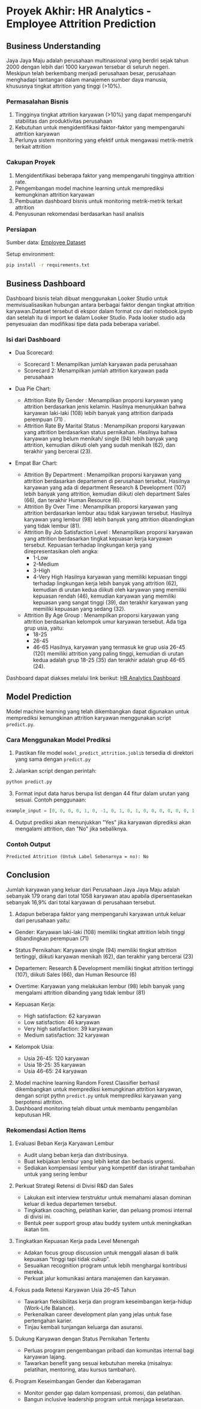 # Proyek Akhir: HR Analytics - Employee Attrition Prediction

## Business Understanding

Jaya Jaya Maju adalah perusahaan multinasional yang berdiri sejak tahun 2000 dengan lebih dari 1000 karyawan tersebar di seluruh negeri. Meskipun telah berkembang menjadi perusahaan besar, perusahaan menghadapi tantangan dalam manajemen sumber daya manusia, khususnya tingkat attrition yang tinggi (>10%).

### Permasalahan Bisnis

1. Tingginya tingkat attrition karyawan (>10%) yang dapat mempengaruhi stabilitas dan produktivitas perusahaan
2. Kebutuhan untuk mengidentifikasi faktor-faktor yang mempengaruhi attrition karyawan
3. Perlunya sistem monitoring yang efektif untuk mengawasi metrik-metrik terkait attrition

### Cakupan Proyek

1. Mengidentifikasi beberapa faktor yang mempengaruhi tingginya attrition rate. 
2. Pengembangan model machine learning untuk memprediksi kemungkinan attrition karyawan
3. Pembuatan dashboard bisnis untuk monitoring metrik-metrik terkait attrition
4. Penyusunan rekomendasi berdasarkan hasil analisis

### Persiapan

Sumber data: [Employee Dataset](https://github.com/dicodingacademy/dicoding_dataset/tree/main/employee)

Setup environment:

```bash
pip install -r requirements.txt
```

## Business Dashboard

Dashboard bisnis telah dibuat menggunakan Looker Studio untuk memvisualisasikan hubungan antara berbagai faktor dengan tingkat attrition karyawan.Dataset tersebut di ekspor dalam format csv dari notebook.ipynb dan setelah itu di import ke dalam Looker Studio. Pada looker studio ada penyesuaian dan modifikasi tipe data pada beberapa variabel. 

### Isi dari Dashboard
- Dua Scorecard:
    - Scorecard 1: Menampilkan jumlah karyawan pada perusahaan
    - Scorecard 2: Menampilkan jumlah attrition karyawan pada perusahaan

- Dua Pie Chart:
    - Attrition Rate By Gender : Menampilkan proporsi karyawan yang attrition berdasarkan jenis kelamin. Hasilnya menunjukkan bahwa karyawan laki-laki (108) lebih banyak yang attrition daripada perempuan (71) . 
    - Attrition Rate By Marital Status : Menampilkan proporsi karyawan yang attrition berdasarkan status pernikahan. Hasilnya bahwa karyawan yang belum menikah/ single (94) lebih banyak yang attrition, kemudian diikuti oleh yang sudah menikah (62), dan terakhir yang bercerai (23).

- Empat Bar Chart:
    - Attrition By Department : Menampilkan proporsi karyawan yang attrition berdasarkan departemen di perusahaan tersebut. Hasilnya karyawan yang ada di department Research & Development (107) lebih banyak yang attrition, kemudian diikuti oleh department Sales (66), dan terakhir Human Resource (6).
    - Attrition By Over Time : Menampilkan proporsi karyawan yang attrition berdasarkan lembur atau tidak karyawan tersebut. Hasilnya karyawan yang lembur (98) lebih banyak yang attrition dibandingkan yang tidak lembur (81).
    - Attrition By Job Satisfaction Level : Menampilkan proporsi karyawan yang attrition berdasarkan tingkat kepuasan kerja karyawan tersebut. Kepuasan terhadap lingkungan kerja yang direpresentasikan oleh angka: 
        - 1-Low
        - 2-Medium
        - 3-High
        - 4-Very High
    Hasilnya karyawan yang memiliki kepuasan tinggi terhadap lingkungan kerja lebih banyak yang attrition (62), kemudian di urutan kedua diikuti oleh karyawan yang memiliki kepuasan rendah (46), kemudian karyawan yang memiliki kepuasan yang sangat tinggi (39), dan terakhir karyawan yang memiliki kepuasan yang sedang (32).
    - Attrition By Age Group : Menampilkan proporsi karyawan yang attrition berdasarkan kelompok umur karyawan tersebut. Ada tiga grup usia, yaitu:
        - 18-25
        - 26-45
        - 46-65
    Hasilnya, karyawan yang termasuk ke grup usia 26-45 (120) memiliki attrition yang paling tinggi, kemudian di urutan kedua adalah grup 18-25 (35) dan terakhir adalah grup 46-65 (24).

Dashboard dapat diakses melalui link berikut: [HR Analytics Dashboard](https://lookerstudio.google.com/s/vBA_K9pAxzY)

## Model Prediction

Model machine learning yang telah dikembangkan dapat digunakan untuk memprediksi kemungkinan attrition karyawan menggunakan script `predict.py`. 

### Cara Menggunakan Model Prediksi

1. Pastikan file model `model_predict_attrition.joblib` tersedia di direktori yang sama dengan `predict.py`

2. Jalankan script dengan perintah:
```bash
python predict.py
```

3. Format input data harus berupa list dengan 44 fitur dalam urutan yang sesuai. Contoh penggunaan:
```python
example_input = [0, 0, 0, 0, 1, 0, -1, 0, 1, 0, 1, 0, 0, 0, 0, 0, 0, 1, 0, 0, 0, 0, 0, 1, 0, 0, 1, 1, 0, 0, 0, 0, 1, 0, 0, 0, 0, 0, 0, 1, 0, 1, 0, 0]
```

4. Output prediksi akan menunjukkan "Yes" jika karyawan diprediksi akan mengalami attrition, dan "No" jika sebaliknya.

### Contoh Output
```
Predicted Attrition (Untuk Label Sebenarnya = no): No
```

## Conclusion
Jumlah karyawan yang keluar dari Perusahaan Jaya Jaya Maju adalah sebanyak 179 orang dari total 1058 karyawan atau apabila dipersentasekan sebanyak 16,9% dari total karyawan di perusahaan tersebut. 

1. Adapun beberapa faktor yang mempengaruhi karyawan untuk keluar dari perusahaan yaitu:
- Gender: Karyawan laki-laki (108) memiliki tingkat attrition lebih tinggi dibandingkan perempuan (71)

- Status Pernikahan: Karyawan single (94) memiliki tingkat attrition tertinggi, diikuti karyawan menikah (62), dan terakhir yang bercerai (23)

- Departemen: Research & Development memiliki tingkat attrition tertinggi (107), diikuti Sales (66), dan Human Resource (6)

- Overtime: Karyawan yang melakukan lembur (98) lebih banyak yang mengalami attrition dibanding yang tidak lembur (81)

- Kepuasan Kerja: 
   - High satisfaction: 62 karyawan
   - Low satisfaction: 46 karyawan
   - Very high satisfaction: 39 karyawan
   - Medium satisfaction: 32 karyawan

- Kelompok Usia:
   - Usia 26-45: 120 karyawan
   - Usia 18-25: 35 karyawan
   - Usia 46-65: 24 karyawan

2. Model machine learning Random Forest Classifier berhasil dikembangkan untuk memprediksi kemungkinan attrition karyawan, dengan script pythn `predict.py` untuk memprediksi karyawan yang berpotensi attrition.
3. Dashboard monitoring telah dibuat untuk membantu pengambilan keputusan HR.

### Rekomendasi Action Items

1. Evaluasi Beban Kerja Karyawan Lembur
    - Audit ulang beban kerja dan distribusinya.
    - Buat kebijakan lembur yang lebih ketat dan berbasis urgensi.
    - Sediakan kompensasi lembur yang kompetitif dan istirahat tambahan untuk yang sering lembur

2. Perkuat Strategi Retensi di Divisi R&D dan Sales
    - Lakukan exit interview terstruktur untuk memahami alasan dominan keluar di kedua departemen tersebut.
    - Tingkatkan coaching, pelatihan karier, dan peluang promosi internal di divisi ini.
    - Bentuk peer support group atau buddy system untuk meningkatkan ikatan tim.

3. Tingkatkan Kepuasan Kerja pada Level Menengah
    - Adakan focus group discussion untuk menggali alasan di balik kepuasan “tinggi tapi tidak cukup”.
    - Sesuaikan recognition program untuk lebih menghargai kontribusi mereka.
    - Perkuat jalur komunikasi antara manajemen dan karyawan.

4. Fokus pada Retensi Karyawan Usia 26–45 Tahun
    - Tawarkan fleksibilitas kerja dan program keseimbangan kerja-hidup (Work-Life Balance).
    - Perkenalkan career development plan yang jelas untuk fase pertengahan karier.
    - Tinjau kembali tunjangan keluarga dan asuransi.

5. Dukung Karyawan dengan Status Pernikahan Tertentu
    - Perluas program pengembangan pribadi dan komunitas internal bagi karyawan lajang.
    - Tawarkan benefit yang sesuai kebutuhan mereka (misalnya: pelatihan, mentoring, atau kursus tambahan).

6. Program Keseimbangan Gender dan Keberagaman
    - Monitor gender gap dalam kompensasi, promosi, dan pelatihan.
    - Bangun inclusive leadership program untuk menjaga kesetaraan.